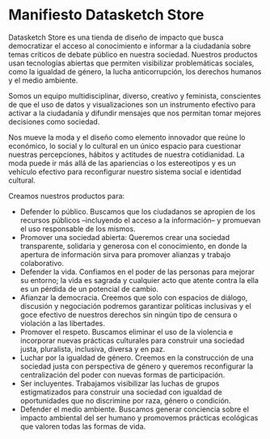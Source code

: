 # Manifiesto Datasketch Store

Datasketch Store es una tienda de diseño de impacto que busca democratizar el acceso al conocimiento e informar a la ciudadanía sobre temas críticos de debate público en nuestra sociedad. Nuestros productos usan tecnologías abiertas que permiten visibilizar problemáticas sociales, como la igualdad de género, la lucha anticorrupción, los derechos humanos y el medio ambiente.

Somos un equipo multidisciplinar, diverso, creativo y feminista, conscientes de que el uso de datos y visualizaciones son un instrumento efectivo para activar a la ciudadanía y difundir mensajes que nos permitan tomar mejores decisiones como sociedad.

Nos mueve la moda y el diseño como elemento innovador que reúne lo económico, lo social y lo cultural en un único espacio para cuestionar nuestras percepciones, hábitos y actitudes de nuestra cotidianidad. La moda puede ir más allá de las apariencias o los estereotipos y es un vehículo efectivo para reconfigurar nuestro sistema social e identidad cultural.

Creamos nuestros productos para:

- Defender lo público. Buscamos que los ciudadanos se apropien de los recursos públicos –incluyendo el acceso a la información– y promuevan el uso responsable de los mismos. 
- Promover una sociedad abierta: Queremos crear una sociedad transparente, solidaria y generosa con el conocimiento, en donde la apertura de información sirva para promover alianzas y trabajo colaborativo. 
- Defender la vida. Confiamos en el poder de las personas para mejorar su entorno; la vida es sagrada y cualquier acto que atente contra la ella es un pérdida de un potencial de cambio.
- Afianzar la democracia. Creemos que solo con espacios de diálogo, discusión y negociación podremos garantizar políticas inclusivas y el goce efectivo de nuestros derechos sin ningún tipo de censura o violación a las libertades.
- Promover el respeto. Buscamos eliminar el uso de la violencia e incorporar nuevas prácticas culturales para construir una sociedad justa, pluralista, inclusiva, diversa y en paz.
- Luchar por la igualdad de género. Creemos en la construcción de una sociedad justa con perspectiva de género y queremos reconfigurar la centralización del poder con nuevas formas de participación.
- Ser incluyentes. Trabajamos visibilizar las luchas de grupos estigmatizados para construir una sociedad con igualdad de oportunidades que no discrimine por raza, género o condición.
- Defender el medio ambiente. Buscamos generar conciencia sobre el impacto ambiental del ser humano y promovemos prácticas ecológicas que valoren todas las formas de vida. 

